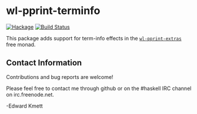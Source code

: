 wl-pprint-terminfo
==================

[![Hackage](https://img.shields.io/hackage/v/wl-pprint-terminfo.svg)](https://hackage.haskell.org/package/wl-pprint-terminfo) [![Build Status](https://secure.travis-ci.org/ekmett/wl-pprint-terminfo.png?branch=master)](http://travis-ci.org/ekmett/wl-pprint-terminfo)

This package adds support for term-info effects in the [`wl-pprint-extras`](/ekmett/wl-pprint-extras) free monad.

Contact Information
-------------------

Contributions and bug reports are welcome!

Please feel free to contact me through github or on the #haskell IRC channel on irc.freenode.net.

-Edward Kmett

